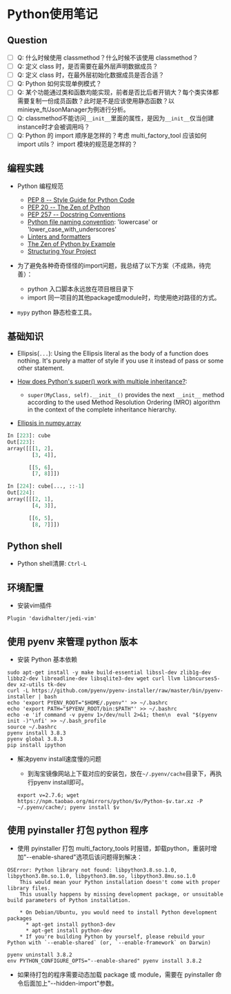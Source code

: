 # Python使用笔记

## Question

- [ ] Q: 什么时候使用 classmethod？什么时候不该使用 classmethod？
- [ ] Q: 定义 class 时，是否需要在最外层声明数据成员？
- [ ] Q: 定义 class 时，在最外层初始化数据成员是否合适？
- [ ] Q: Python 如何实现单例模式？
- [ ] Q: 某个功能通过类和函数均能实现，前者是否比后者开销大？每个类实体都需要复制一份成员函数？此时是不是应该使用静态函数？以minieye_ft/JsonManager为例进行分析。
- [ ] Q: classmethod不能访问`__init__`里面的属性，是因为`__init__`仅当创建instance时才会被调用吗？
- [ ] Q: Python 的 import 顺序是怎样的？考虑 multi_factory_tool 应该如何 import utils？ import 模块的规范是怎样的？

## 编程实践

- Python 编程规范
  - [PEP 8 -- Style Guide for Python Code][3]
  - [PEP 20 -- The Zen of Python][4]
  - [PEP 257 -- Docstring Conventions][5]
  - [Python file naming convention][6]: 'lowercase' or 'lower_case_with_underscores'
  - [Linters and formatters][7]
  - [The Zen of Python by Example][8]
  - [Structuring Your Project][9]

- 为了避免各种奇奇怪怪的import问题，我总结了以下方案（不成熟，待完善）：
  - python 入口脚本永远放在项目根目录下
  - import 同一项目的其他package或module时，均使用绝对路径的方式。

- `mypy` python 静态检查工具。

## 基础知识

- Ellipsis(`...`): Using the Ellipsis literal as the body of a function does nothing. It's purely a matter of style if you use it instead of pass or some other statement.

- [How does Python's super() work with multiple inheritance?][1]:
  - `super(MyClass, self).__init__()` provides the next `__init__` method according to the used Method Resolution Ordering (MRO) algorithm in the context of the complete inheritance hierarchy.

- [Ellipsis in numpy.array][2]

```python
In [223]: cube
Out[223]:
array([[[1, 2],
        [3, 4]],

       [[5, 6],
        [7, 8]]])

In [224]: cube[..., ::-1]
Out[224]:
array([[[2, 1],
        [4, 3]],

       [[6, 5],
        [8, 7]]])
```

## Python shell

- Python shell清屏: `Ctrl-L`

## 环境配置

- 安装vim插件

```vim
Plugin 'davidhalter/jedi-vim'
```

## 使用 pyenv 来管理 python 版本

- 安装 Python 基本依赖

```shell
sudo apt-get install -y make build-essential libssl-dev zlib1g-dev libbz2-dev libreadline-dev libsqlite3-dev wget curl llvm libncurses5-dev xz-utils tk-dev
curl -L https://github.com/pyenv/pyenv-installer/raw/master/bin/pyenv-installer | bash
echo 'export PYENV_ROOT="$HOME/.pyenv"' >> ~/.bashrc
echo 'export PATH="$PYENV_ROOT/bin:$PATH"' >> ~/.bashrc
echo -e 'if command -v pyenv 1>/dev/null 2>&1; then\n  eval "$(pyenv init -)"\nfi' >> ~/.bash_profile
source ~/.bashrc
pyenv install 3.8.3
pyenv global 3.8.3
pip install ipython
```

- 解决pyenv install速度慢的问题
  - 到淘宝镜像网站上下载对应的安装包，放在`~/.pyenv/cache`目录下，再执行pyenv install即可。

  ```shell
  export v=2.7.6; wget https://npm.taobao.org/mirrors/python/$v/Python-$v.tar.xz -P ~/.pyenv/cache/; pyenv install $v
  ```

## 使用 pyinstaller 打包 python 程序

- 使用 pyinstaller 打包 multi_factory_tools 时报错，卸载python，重装时增加"--enable-shared"选项后该问题得到解决：

```shell
OSError: Python library not found: libpython3.8.so.1.0, libpython3.8m.so.1.0, libpython3.8m.so, libpython3.8mu.so.1.0
    This would mean your Python installation doesn't come with proper library files.
    This usually happens by missing development package, or unsuitable build parameters of Python installation.

    * On Debian/Ubuntu, you would need to install Python development packages
      * apt-get install python3-dev
      * apt-get install python-dev
    * If you're building Python by yourself, please rebuild your Python with `--enable-shared` (or, `--enable-framework` on Darwin)
```

```shell
pyenv uninstall 3.8.2
env PYTHON_CONFIGURE_OPTS="--enable-shared" pyenv install 3.8.2
```

- 如果待打包的程序需要动态加载 package 或 module，需要在 pyinstaller 命令后面加上"--hidden-import"参数。

  [1]: https://stackoverflow.com/questions/3277367/how-does-pythons-super-work-with-multiple-inheritance
  [2]: https://stackoverflow.com/questions/772124/what-does-the-ellipsis-object-do
  [3]: https://www.python.org/dev/peps/pep-0008/
  [4]: https://www.python.org/dev/peps/pep-0020/
  [5]: https://www.python.org/dev/peps/pep-0257/
  [6]: https://stackoverflow.com/questions/42127593/should-python-class-filenames-also-be-camelcased/42127721#42127721
  [7]: https://books.agiliq.com/projects/essential-python-tools/en/latest/linters.html
  [8]: https://github.com/hblanks/zen-of-python-by-example
  [9]: https://docs.python-guide.org/writing/structure/
